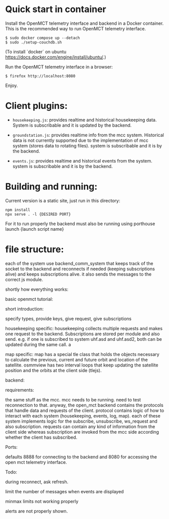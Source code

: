 
# Quick start in container

Install the OpenMCT telemetry interface and backend in a Docker container. 
This is the recommended way to run OpenMCT telemetry interface.
```
$ sudo docker compose up --detach
$ sudo ./setup-couchdb.sh
```

(To install ´docker´ on ubuntu https://docs.docker.com/engine/install/ubuntu/.)

Run the OpenMCT telemetry interface in a browser:
```
$ firefox http://localhost:8080
```

Enjoy.

# Client plugins:

- `housekeeping.js`: provides realtime and historical housekeeping data. System is subscribable and it is updated by the backend.

- `groundstation.js`: provides realtime info from the mcc system. Historical data is not currently supported due to the implementation of mcc system (stores data to rotating files). system is subscribable and it is by the backend.

- `events.js`: provides realtime and historical events from the system. system is subscribable and it is by the backend.


# Building and running:
Current version is a static site, just run in this directory:
```
npm install
npx serve . -l {DESIRED PORT}
```
For it to run properly the backend must also be running using porthouse launch {launch script name}


# file structure:

each of the system use backend_comm_system that keeps track of the socket to the backend and reconnects if needed (keeping subscriptions alive) and keeps subscriptions alive. it also sends the messages to the correct js module.



shortly how everything works:

basic openmct tutorial:

short introduction:

specify types, provide keys, give request, give subscriptions



housekeeping specific: housekeeping collects multiple requests and makes one request to the backend. Subscriptions are stored per module and also send. e.g. if one is subscribed to system uhf.asd and uhf.asd2, both can be updated during the same call. a

map specific: map has a special tle class that holds the objects necessary to calculate the previous, current and future orbit and location of the satellite. osmmview has two interval loops that keep updating the satellite position and the orbits at the client side (tlejs).



backend:

requirements:

the same stuff as the mcc. mcc needs to be running. need to test reconnection to that. anyway, the open_mct backend contains the protocols that handle data and requests of the client. protocol contains logic of how to interact with each system (housekeeping, events, log, map). each of these system implements logic for the subscribe, unsubscribe, ws_request and also subscription. requests can contain any kind of information from the client side whereas subscription are invoked from the mcc side according whether the client has subscribed.







Ports:

defaults 8888 for connecting to the backend and 8080 for accessing the open mct telemetry interface.



Todo:

during reconnect, ask refresh.

limit the number of messages when events are displayed

minmax limits not working properly

alerts are not properly shown.
